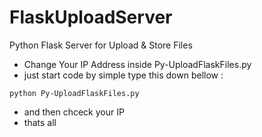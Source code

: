# FlaskUploadServer
Python Flask Server for Upload &amp; Store Files
- Change Your IP Address inside Py-UploadFlaskFiles.py
- just start code by simple type this down bellow :
```
python Py-UploadFlaskFiles.py
```
- and then chceck your IP
- thats all
